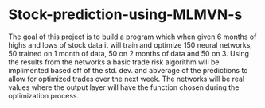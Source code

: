 # Stock-prediction-using-MLMVN-s
The goal of this project is to build a program which when given 6 months of highs and lows of stock data it will train and optimize 150 neural networks, 50 trained on 1 month of data, 50 on 2 months of data and 50 on 3.
Using the results from the networks a basic trade risk algorithm will be implimented based off of the std. dev. and abverage of the predictions to allow for optimized trades over the next week. 
The networks will be real values where the output layer will have the function chosen during the optimization process.
